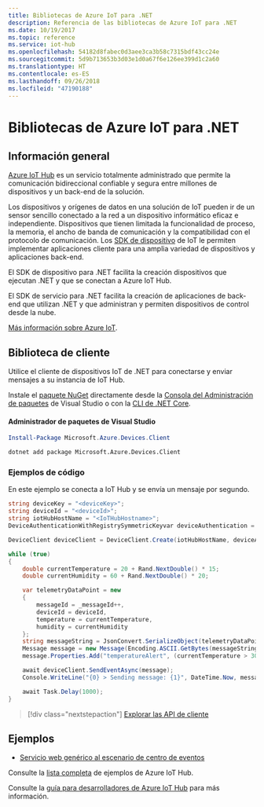```yaml
---
title: Bibliotecas de Azure IoT para .NET
description: Referencia de las bibliotecas de Azure IoT para .NET
ms.date: 10/19/2017
ms.topic: reference
ms.service: iot-hub
ms.openlocfilehash: 54182d8fabec0d3aee3ca3b58c7315bdf43cc24e
ms.sourcegitcommit: 5d9b713653b3d03e1d0a67f6e126ee399d1c2a60
ms.translationtype: HT
ms.contentlocale: es-ES
ms.lasthandoff: 09/26/2018
ms.locfileid: "47190188"
---
```

# <a name="azure-iot-libraries-for-net"></a>Bibliotecas de Azure IoT para .NET

## <a name="overview"></a>Información general

[Azure IoT Hub](https://azure.microsoft.com/services/iot-hub/) es un servicio totalmente administrado que permite la comunicación bidireccional confiable y segura entre millones de dispositivos y un back-end de la solución.

Los dispositivos y orígenes de datos en una solución de IoT pueden ir de un sensor sencillo conectado a la red a un dispositivo informático eficaz e independiente. Dispositivos que tienen limitada la funcionalidad de proceso, la memoria, el ancho de banda de comunicación y la compatibilidad con el protocolo de comunicación. Los [SDK de dispositivo](https://docs.microsoft.com/azure/iot-hub/iot-hub-devguide-sdks) de IoT le permiten implementar aplicaciones cliente para una amplia variedad de dispositivos y aplicaciones back-end.

El SDK de dispositivo para .NET facilita la creación dispositivos que ejecutan .NET y que se conectan a Azure IoT Hub.

El SDK de servicio para .NET facilita la creación de aplicaciones de back-end que utilizan .NET y que administran y permiten dispositivos de control desde la nube.

[Más información sobre Azure IoT](https://docs.microsoft.com/azure/iot-hub/).


## <a name="client-library"></a>Biblioteca de cliente

Utilice el cliente de dispositivos IoT de .NET para conectarse y enviar mensajes a su instancia de IoT Hub.

Instale el [paquete NuGet]( https://www.nuget.org/packages/Microsoft.Azure.Devices.Client) directamente desde la [Consola del Administración de paquetes][PackageManager] de Visual Studio o con la [CLI de .NET Core][DotNetCLI].

#### <a name="visual-studio-package-manager"></a>Administrador de paquetes de Visual Studio

```powershell
Install-Package Microsoft.Azure.Devices.Client
```

```bash
dotnet add package Microsoft.Azure.Devices.Client
```
### <a name="code-examples"></a>Ejemplos de código 

En este ejemplo se conecta a IoT Hub y se envía un mensaje por segundo.

```csharp
string deviceKey = "<deviceKey>";
string deviceId = "<deviceId>";
string iotHubHostName = "<IoTHubHostname>";
DeviceAuthenticationWithRegistrySymmetricKeyvar deviceAuthentication = new DeviceAuthenticationWithRegistrySymmetricKey(deviceId, deviceKey);

DeviceClient deviceClient = DeviceClient.Create(iotHubHostName, deviceAuthentication, TransportType.Mqtt);

while (true)
{
    double currentTemperature = 20 + Rand.NextDouble() * 15;
    double currentHumidity = 60 + Rand.NextDouble() * 20;

    var telemetryDataPoint = new
    {
        messageId = _messageId++,
        deviceId = deviceId,
        temperature = currentTemperature,
        humidity = currentHumidity
    };
    string messageString = JsonConvert.SerializeObject(telemetryDataPoint);
    Message message = new Message(Encoding.ASCII.GetBytes(messageString));
    message.Properties.Add("temperatureAlert", (currentTemperature > 30) ? "true" : "false");

    await deviceClient.SendEventAsync(message);
    Console.WriteLine("{0} > Sending message: {1}", DateTime.Now, messageString);

    await Task.Delay(1000);
}
```


> [!div class="nextstepaction"]
> [Explorar las API de cliente](/dotnet/api/overview/azure/iot/client)

## <a name="samples"></a>Ejemplos

- [Servicio web genérico al escenario de centro de eventos](https://azure.microsoft.com/resources/samples/event-hubs-dotnet-importfromweb/)

Consulte la [lista completa](https://azure.microsoft.com/resources/samples/?platform=dotnet&service=iot-hub) de ejemplos de Azure IoT Hub.

Consulte la [guía para desarrolladores de Azure IoT Hub](https://docs.microsoft.com/azure/iot-hub/iot-hub-devguide) para más información.

[PackageManager]: https://docs.microsoft.com/nuget/tools/package-manager-console
[DotNetCLI]: https://docs.microsoft.com/dotnet/core/tools/dotnet-add-package
